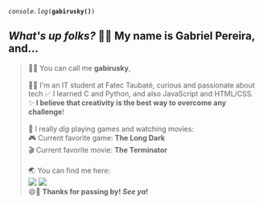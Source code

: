 <code>*console.log*(**gabirusky()**)</code>

<h2><i>What's up folks?</i> 🙋‍♂️ My name is <b>Gabriel Pereira</b>, and...</h2>

> 🧙‍♂️ You can call me **gabirusky**,<br><br>
> 👨‍💻 I'm an IT student at Fatec Taubaté, curious and passionate about tech
> ✅ I learned C and Python, and also JavaScript and HTML/CSS.<br>
> ✨ **I believe that creativity is the best way to overcome any challenge**!<br><br>
> 💛 I really *dig* playing games and watching movies:<br>
> 🎮 Current favorite game: **The Long Dark**<br>
> 🎬 Current favorite movie: **The Terminator**<br><br>
> 🌏 You can find me here:<br>
> <a href="mailto:gpereiragsantos@gmail.com"><img src="https://img.shields.io/badge/gmail-red"></a> <a href="https://www.linkedin.com/in/gabirusky/"><img src="https://img.shields.io/badge/linkedin-informational"></a> <br>
> 😄👋 **Thanks for passing by! *See ya*!**
